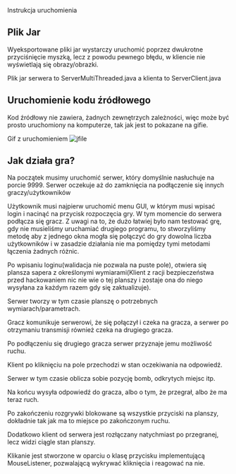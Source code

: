
Instrukcja uruchomienia

## Plik Jar
Wyeksportowane pliki jar wystarczy uruchomić poprzez dwukrotne przyciśnięcie myszką, lecz z powodu pewnego błędu, w kliencie nie wyświetlają się obrazy/obrazki.

Plik jar serwera to ServerMultiThreaded.java a klienta to ServerClient.java


## Uruchomienie kodu źródłowego

Kod źródłowy nie zawiera, żadnych zewnętrzych zależności, więc może być prosto uruchomiony na komputerze, tak jak jest to pokazane na gifie.

Gif z uruchomieniem
![jfile](https://user-images.githubusercontent.com/41945903/74109506-527e5a00-4b84-11ea-8cb6-b80be73d80cd.gif)

## Jak działa gra?

Na początek musimy uruchomić serwer, który domyślnie nasłuchuje na porcie 9999.
Serwer oczekuje aż do zamknięcia na podłączenie się innych graczy/użytkowników

Użytkownik musi najpierw uruchomić menu GUI, w którym musi wpisać login i nacinąć na przycisk rozpoczęcia gry.
W tym momencie do serwera podłącza się gracz.
Z uwagi na to, że dużo łatwiej było nam testować grę, gdy nie musieliśmy uruchamiać drugiego programu, to stworzyliśmy metodę aby z jednego okna mogła się połączyć do gry dowolna liczba użytkowników i w zasadzie działania nie ma pomiędzy tymi metodami łączenia żadnych różnic.

Po wpisaniu loginu(walidacja nie pozwala na puste pole), otwiera się plansza sapera z określonymi wymiarami(Klient z racji bezpieczeństwa przed hackowaniem nic nie wie o tej planszy i zostaje ona do niego wysyłana za każdym razem gdy się zaktualizuje).

Serwer tworzy w tym czasie planszę o potrzebnych wymiarach/parametrach.

Gracz komunikuje serwerowi, że się połączył i czeka na gracza, a serwer po otrzymaniu transmisji również czeka na drugiego gracza.

Po podłączeniu się drugiego gracza serwer przyznaje jemu możliwość ruchu.

Klient po kliknięciu na pole przechodzi w stan oczekiwania na odpowiedź.

Serwer w tym czasie oblicza sobie pozycję bomb, odkrytych miejsc itp.

Na końcu wysyła odpowiedź do gracza, albo o tym, że przegrał, albo że ma teraz ruch.

Po zakończeniu rozgrywki blokowane są wszystkie przyciski na planszy, dokładnie tak jak ma to miejsce po zakończonym ruchu.

Dodatkowo klient od serwera jest rozłączany natychmiast po przegranej, lecz widzi ciągle stan planszy.

Klikanie jest stworzone w oparciu o klasę przycisku implementującą MouseListener, pozwalającą wykrywać kliknięcia i reagować na nie.

